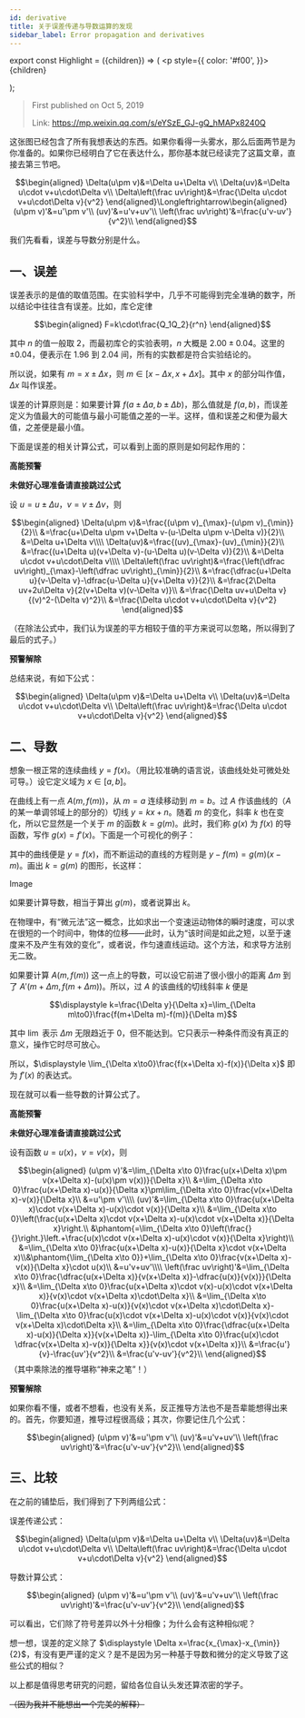 ```yaml
---
id: derivative
title: 关于误差传递与导数运算的发现
sidebar_label: Error propagation and derivatives
---
```


export const Highlight = ({children}) => ( <p style={{
      color: '#f00',
    }}>{children}</p> );

> First published on Oct 5, 2019
>
> Link: https://mp.weixin.qq.com/s/eYSzE_GJ-gQ_hMAPx8240Q

这张图已经包含了所有我想表达的东西。如果你看得一头雾水，那么后面两节是为你准备的。如果你已经明白了它在表达什么，那你基本就已经读完了这篇文章，直接去第三节吧。

$$\begin{aligned}
\Delta(u\pm v)&=\Delta u+\Delta v\\
\Delta(uv)&=\Delta u\cdot v+u\cdot\Delta v\\
\Delta\left(\frac uv\right)&=\frac{\Delta u\cdot v+u\cdot\Delta v}{v^2}
\end{aligned}\Longleftrightarrow\begin{aligned}
(u\pm v)'&=u'\pm v'\\
(uv)'&=u'v+uv'\\
\left(\frac uv\right)'&=\frac{u'v-uv'}{v^2}\\
\end{aligned}$$

我们先看看，误差与导数分别是什么。

## 一、误差

误差表示的是值的取值范围。在实验科学中，几乎不可能得到完全准确的数字，所以结论中往往含有误差。比如，库仑定律

$$\begin{aligned}
F=k\cdot\frac{Q_1Q_2}{r^n}
\end{aligned}$$

其中 $n$ 的值一般取 $2$，而最初库仑的实验表明，$n$ 大概是  $2.00±0.04$。这里的 $±0.04$，便表示在 $1.96$ 到 $2.04$ 间，所有的实数都是符合实验结论的。

所以说，如果有 $m=x±\Delta x$，则 $m∈[x-\Delta x, x+\Delta x]$。其中 $x$ 的部分叫作值，$\Delta x$ 叫作误差。

误差的计算原则是：如果要计算 $f(a±\Delta a, b±\Delta b)$，那么值就是 $f(a,b)$，而误差定义为值最大的可能值与最小可能值之差的一半。这样，值和误差之和便为最大值，之差便是最小值。

下面是误差的相关计算公式，可以看到上面的原则是如何起作用的：

<Highlight>

**高能预警**
</Highlight>

<Highlight>

**未做好心理准备请直接跳过公式**
</Highlight>

设 $u=u±\Delta u$，$v=v±\Delta v$，则

$$\begin{aligned}
\Delta(u\pm v)&=\frac{(u\pm v)_{\max}-(u\pm v)_{\min}}{2}\\
&=\frac{u+\Delta u\pm v+\Delta v-(u-\Delta u\pm v-\Delta v)}{2}\\
&=\Delta u+\Delta v\\\\
\Delta(uv)&=\frac{(uv)_{\max}-(uv)_{\min}}{2}\\
&=\frac{(u+\Delta u)(v+\Delta v)-(u-\Delta u)(v-\Delta v)}{2}\\
&=\Delta u\cdot v+u\cdot\Delta v\\\\
\Delta\left(\frac uv\right)&=\frac{\left(\dfrac uv\right)_{\max}-\left(\dfrac uv\right)_{\min}}{2}\\
&=\frac{\dfrac{u+\Delta u}{v-\Delta v}-\dfrac{u-\Delta u}{v+\Delta v}}{2}\\
&=\frac{2\Delta uv+2u\Delta v}{2(v+\Delta v)(v-\Delta v)}\\
&=\frac{\Delta uv+u\Delta v}{(v)^2-(\Delta v)^2}\\
&=\frac{\Delta u\cdot v+u\cdot\Delta v}{v^2}
\end{aligned}$$

（在除法公式中，我们认为误差的平方相较于值的平方来说可以忽略，所以得到了最后的式子。）

<Highlight>

**预警解除**
</Highlight>

总结来说，有如下公式：

$$\begin{aligned}
\Delta(u\pm v)&=\Delta u+\Delta v\\
\Delta(uv)&=\Delta u\cdot v+u\cdot\Delta v\\
\Delta\left(\frac uv\right)&=\frac{\Delta u\cdot v+u\cdot\Delta v}{v^2}
\end{aligned}$$

## 二、导数

想象一根正常的连续曲线 $y=f(x)$。（用比较准确的语言说，该曲线处处可微处处可导。）设它定义域为 $x∈[a,b]$。

在曲线上有一点 $A(m, f(m))$，从 $m=a$ 连续移动到 $m=b$。过 $A$ 作该曲线的（$A$ 的某一单调邻域上的部分的）切线 $y=kx+n$。随着 $m$ 的变化，斜率 $k$ 也在变化，所以它显然是一个关于 $m$ 的函数 $k=g(m)$。此时，我们称 $g(x)$ 为 $f(x)$ 的导函数，写作 $g(x)=f'(x)$。下面是一个可视化的例子：

其中的曲线便是 $y=f(x)$，而不断运动的直线的方程则是 $y-f(m)=g(m)(x-m)$。画出 $k=g(m)$ 的图形，长这样：

Image

如果要计算导数，相当于算出 $g(m)$，或者说算出 $k$。

在物理中，有“微元法”这一概念，比如求出一个变速运动物体的瞬时速度，可以求在很短的一个时间中，物体的位移——此时，认为“该时间是如此之短，以至于速度来不及产生有效的变化”，或者说，作匀速直线运动。这个方法，和求导方法别无二致。

如果要计算 $A(m,f(m))$ 这一点上的导数，可以设它前进了很小很小的距离 $\Delta m$ 到了 $A'(m+\Delta m, f(m+\Delta m))$。所以，过 $A$ 的该曲线的切线斜率 $k$ 便是

$$\displaystyle k=\frac{\Delta y}{\Delta x}=\lim_{\Delta m\to0}\frac{f(m+\Delta m)-f(m)}{\Delta m}$$

其中 $\lim$ 表示 $\Delta m$ 无限趋近于 $0$，但不能达到。它只表示一种条件而没有真正的意义，操作它时尽可放心。

所以，$\displaystyle \lim_{\Delta x\to0}\frac{f(x+\Delta x)-f(x)}{\Delta x}$ 即为 $f'(x)$ 的表达式。

现在就可以看一些导数的计算公式了。

<Highlight>

**高能预警**
</Highlight>

<Highlight>

**未做好心理准备请直接跳过公式**
</Highlight>

设有函数 $u=u(x)$，$v=v(x)$，则

$$\begin{aligned}
(u\pm v)'&=\lim_{\Delta x\to 0}\frac{u(x+\Delta x)\pm v(x+\Delta x)-(u(x)\pm v(x))}{\Delta x}\\
&=\lim_{\Delta x\to 0}\frac{u(x+\Delta x)-u(x)}{\Delta x}\pm\lim_{\Delta x\to 0}\frac{v(x+\Delta x)-v(x)}{\Delta x}\\
&=u'\pm v'\\\\
(uv)'&=\lim_{\Delta x\to 0}\frac{u(x+\Delta x)\cdot v(x+\Delta x)-u(x)\cdot v(x)}{\Delta x}\\
&=\lim_{\Delta x\to 0}\left(\frac{u(x+\Delta x)\cdot v(x+\Delta x)-u(x)\cdot v(x+\Delta x)}{\Delta x}\right.\\
&\phantom{=\lim_{\Delta x\to 0}\left(\frac{}{}\right.}\left.+\frac{u(x)\cdot v(x+\Delta x)-u(x)\cdot v(x)}{\Delta x}\right)\\
&=\lim_{\Delta x\to 0}\frac{u(x+\Delta x)-u(x)}{\Delta x}\cdot v(x+\Delta x)\\&\phantom{\lim_{\Delta x\to 0}}+\lim_{\Delta x\to 0}\frac{v(x+\Delta x)-v(x)}{\Delta x}\cdot u(x)\\
&=u'v+uv'\\\\
\left(\frac uv\right)'&=\lim_{\Delta x\to 0}\frac{\dfrac{u(x+\Delta x)}{v(x+\Delta x)}-\dfrac{u(x)}{v(x)}}{\Delta x}\\
&=\lim_{\Delta x\to 0}\frac{u(x+\Delta x)\cdot v(x)-u(x)\cdot v(x+\Delta x)}{v(x)\cdot v(x+\Delta x)\cdot\Delta x}\\
&=\lim_{\Delta x\to 0}\frac{u(x+\Delta x)-u(x)}{v(x)\cdot v(x+\Delta x)\cdot\Delta x}-\lim_{\Delta x\to 0}\frac{u(x)\cdot v(x+\Delta x)-u(x)\cdot v(x)}{v(x)\cdot v(x+\Delta x)\cdot\Delta x}\\
&=\lim_{\Delta x\to 0}\frac{\dfrac{u(x+\Delta x)-u(x)}{\Delta x}}{v(x+\Delta x)}-\lim_{\Delta x\to 0}\frac{u(x)\cdot \dfrac{v(x+\Delta x)-v(x)}{\Delta x}}{v(x)\cdot v(x+\Delta x)}\\
&=\frac{u'}{v}-\frac{uv'}{v^2}\\
&=\frac{u'v-uv'}{v^2}\\
\end{aligned}$$
（其中乘除法的推导堪称“神来之笔”！）

<Highlight>

**预警解除**
</Highlight>

如果你看不懂，或者不想看，也没有关系，反正推导方法也不是吾辈能想得出来的。首先，你要知道，推导过程很高级；其次，你要记住几个公式：

$$\begin{aligned}
(u\pm v)'&=u'\pm v'\\
(uv)'&=u'v+uv'\\
\left(\frac uv\right)'&=\frac{u'v-uv'}{v^2}\\
\end{aligned}$$

## 三、比较

在之前的铺垫后，我们得到了下列两组公式：

误差传递公式：

$$\begin{aligned}
\Delta(u\pm v)&=\Delta u+\Delta v\\
\Delta(uv)&=\Delta u\cdot v+u\cdot\Delta v\\
\Delta\left(\frac uv\right)&=\frac{\Delta u\cdot v+u\cdot\Delta v}{v^2}
\end{aligned}$$

导数计算公式：

$$\begin{aligned}
(u\pm v)'&=u'\pm v'\\
(uv)'&=u'v+uv'\\
\left(\frac uv\right)'&=\frac{u'v-uv'}{v^2}\\
\end{aligned}$$

可以看出，它们除了符号差异以外十分相像；为什么会有这种相似呢？

想一想，误差的定义除了 $\displaystyle \Delta x=\frac{x_{\max}-x_{\min}}{2}$，有没有更严谨的定义？是不是因为另一种基于导数和微分的定义导致了这些公式的相似？

以上都是值得思考研究的问题，留给各位自认头发还算浓密的学子。

~~（因为我并不能想出一个完美的解释）~~
